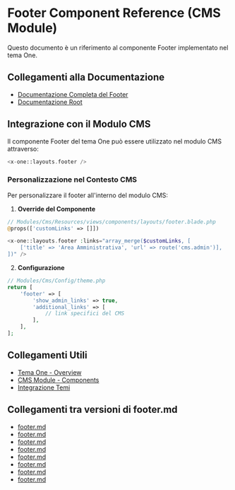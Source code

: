 # Footer Component Reference (CMS Module)

Questo documento è un riferimento al componente Footer implementato nel tema One.

## Collegamenti alla Documentazione

- [Documentazione Completa del Footer](/laravel/Themes/One/docs/components/layouts/footer.md)
- [Documentazione Root](/laravel/docs/themes/one/components/footer.md)

## Integrazione con il Modulo CMS

Il componente Footer del tema One può essere utilizzato nel modulo CMS attraverso:

```php
<x-one::layouts.footer />
```

### Personalizzazione nel Contesto CMS

Per personalizzare il footer all'interno del modulo CMS:

1. **Override del Componente**
```php
// Modules/Cms/Resources/views/components/layouts/footer.blade.php
@props(['customLinks' => []])

<x-one::layouts.footer :links="array_merge($customLinks, [
    ['title' => 'Area Amministrativa', 'url' => route('cms.admin')],
])" />
```

2. **Configurazione**
```php
// Modules/Cms/Config/theme.php
return [
    'footer' => [
        'show_admin_links' => true,
        'additional_links' => [
            // link specifici del CMS
        ],
    ],
];
```

## Collegamenti Utili

- [Tema One - Overview](/laravel/Themes/One/docs/README.md)
- [CMS Module - Components](/laravel/Modules/Cms/docs/components.md)
- [Integrazione Temi](/laravel/Modules/Cms/docs/themes.md) 

## Collegamenti tra versioni di footer.md
* [footer.md](docs/laravel-app/themes/one/components/footer.md)
* [footer.md](docs/sections/footer.md)
* [footer.md](laravel/Modules/UI/docs/components/footer.md)
* [footer.md](laravel/Modules/Cms/docs/blocks/footer.md)
* [footer.md](laravel/Modules/Cms/docs/themes/one/footer.md)
* [footer.md](laravel/Modules/Cms/docs/components/footer.md)
* [footer.md](laravel/Themes/One/docs/components/layouts/footer.md)
* [footer.md](laravel/Themes/One/docs/sections/footer.md)

